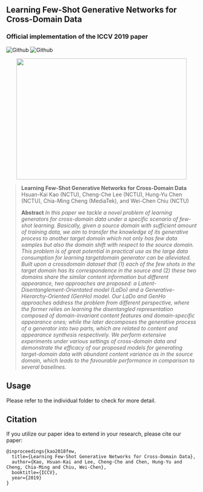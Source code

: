 ## Learning Few-Shot Generative Networks for Cross-Domain Data
### Official implementation of the ICCV 2019 paper
![Github](https://img.shields.io/badge/PyTorch-v0.4.1-red.svg?style=for-the-badge&logo=data:image/png)
![Github](https://img.shields.io/badge/python-3.5-green.svg?style=for-the-badge&logo=python)

<p align="center">
  <img src="https://github.com/SunnerLi/Few-Shot-GAN/blob/master/img/teaser_figure.png" width=450 height=320/>
</p> 
    
> **Learning Few-Shot Generative Networks for Cross-Domain Data** <br/>
> Hsuan-Kai Kao (NCTU), Cheng-Che Lee (NCTU), Hung-Yu Chen (NCTU), Chia-Ming Cheng (MediaTek), and Wei-Chen Chiu (NCTU) <br/>
>
> **Abstract**  *In this paper we tackle a novel problem of learning generators for cross-domain data under a specific scenario of few-shot learning. Basically, given a source domain with sufficient amount of training data, we aim to
transfer the knowledge of its generative process to another target domain which not only has few data samples but also the domain shift with respect to the source domain. This problem is of great potential in practical use as the large data consumption for learning targetdomain generator can be alleviated. Built upon a crossdomain dataset that (1) each of the few shots in the target domain has its correspondence in the source and (2) these two domains share the similar content information but different appearance, two approaches are proposed: a Latent-Disentanglement-Orientated model (LaDo) and a
Generative-Hierarchy-Oriented (GenHo) model. Our LaDo and GenHo approaches address the problem from different perspective, where the former relies on learning the disentangled representation composed of domain-invariant content features and domain-specific appearance ones; while the later decomposes the generative process of a generator into two parts, which are related to content and appearance synthesis respectively. We perform extensive experiments under various settings of cross-domain data and demonstrate the efficacy of our proposed models for generating target-domain data with abundant content variance as in the source domain, which leads to the favourable performance in comparison to several baselines.*


Usage
---
Please refer to the individual folder to check for more detail.

Citation
---
If you utilize our paper idea to extend in your research, please cite our paper:
```
@inproceedings{kao2018few,
  title={Learning Few-Shot Generative Networks for Cross-Domain Data},
  author={Kao, Hsuan-Kai and Lee, Cheng-Che and Chen, Hung-Yu and Cheng, Chia-Ming and Chiu, Wei-Chen},
  booktitle={ICCV},
  year={2019}
}
```

